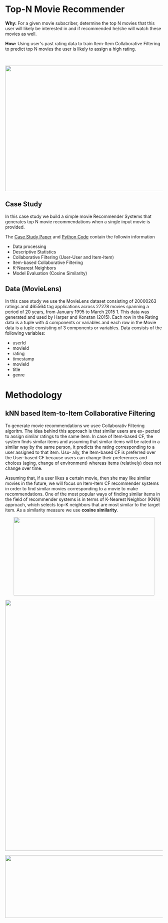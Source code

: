 # Top-N Movie Recommender

**Why:** For a given movie subscriber, determine the top N movies that this user will likely be interested in and if recommended he/she will watch these movies as well.

**How:** Using user's past rating data to train Item-Item Collaborative Filtering to predict top N movies the user is likely to assign a high rating.

<br>

<p align="center">
    <img src="https://miro.medium.com/max/1132/1*N0-ikjPv4RUVvS-6KCgLPg.jpeg?raw=true"
  width=699" height="400">
</p> 
                         
## Case Study 
In this case study we build a simple movie Recommender Systems that generates top N movie recommendations when a single input movie is provided.

The <a href="https://github.com/TatevKaren/data-science-popular-algorithms/blob/main/TopN_MovieRecommender.pdf"> Case Study Paper</a> and <a href="https://github.com/TatevKaren/DataScience/blob/main/TopN_MovieRecommender.py">Python Code</a> contain the followin information<br>

- Data processing
- Descriptive Statistics
- Collaborative Filtering (User-User and Item-Item)
- Item-based Collaborative Filtering
- K-Nearest Neighbors
- Model Evaluation (Cosine Similarity)

## Data (MovieLens)
In this case study we use the MovieLens dataset consisting of 20000263 ratings and 465564 tag applications across 27278 movies spanning a period of 20 years, from January 1995 to March 2015 1. This data was generated and used by Harper and Konstan (2015). Each row in the Rating data is a tuple with 4 components or variables and each row in the Movie data is a tuple consisting of 3 components or variables. Data consists of the following variables:
- userId
- movieId
- rating
- timestamp
- movieId
- title
- genre

# Methodology
## kNN based Item-to-Item Collaborative Filtering
To generate movie recommendations we usee Collaborativ Filtering algoritm. The idea behind this approach is that similar users are ex- pected to assign similar ratings to the same item. In case of Item-based CF, the system finds similar items and assuming that similar items will be rated in a similar way by the same person, it predicts the rating corresponding to a user assigned to that item. Usu- ally, the Item-based CF is preferred over the User-based CF because users can change their preferences and choices (aging, change of environment) whereas items (relatively) does not change over time.

Assuming that, if a user likes a certain movie, then she may like similar movies in the future, we will focus on Item-Item CF recommender systems in order to find similar movies corresponding to a movie to make recommendations. One of the most popular ways of finding similar items in the field of recommender systems is in terms of K-Nearest Neighbor (KNN) approach, which selects top-K neighbors that are most similar to the target item. As a similarity measure we use **cosine similarity**.
<p align="center">
    <img src="https://github.com/TatevKaren/TatevKaren-data-science-portfolio/blob/main/Movie_Recommender/Movie%20Similarity.png?raw=true"
  width=450" height="250">
</p> 
                         
                         
                         
                         
<p align="center">
<img src="https://github.com/TatevKaren/TatevKaren-data-science-portfolio/blob/main/Movie_Recommender/Recommender%20Model%20Evaluation.png?raw=true"
  width=700" height="800">
</p> 
                              
<p align="center">
<img src="https://github.com/TatevKaren/TatevKaren-data-science-portfolio/blob/main/Movie_Recommender/Recommender%20Model%20Sample%20Output.png?raw=true"
  width=600" height="200">
</p> 






